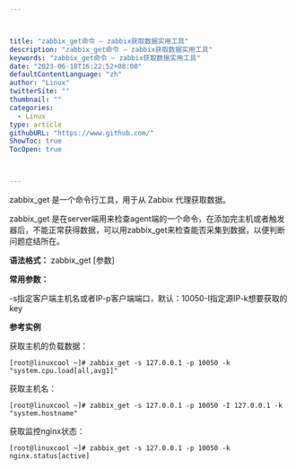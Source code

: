 ```yaml
---



title: "zabbix_get命令 – zabbix获取数据实用工具"
description: "zabbix_get命令 – zabbix获取数据实用工具"
keywords: "zabbix_get命令 – zabbix获取数据实用工具"
date: "2023-06-18T16:22:52+08:00"
defaultContentLanguage: "zh"
author: "Linux"
twitterSite: ""
thumbnail: ""
categories:
  - Linux
type: article
githubURL: "https://www.github.com/"
ShowToc: true
TocOpen: true



---
```


zabbix_get 是一个命令行工具，用于从 Zabbix 代理获取数据。

zabbix_get 是在server端用来检查agent端的一个命令，在添加完主机或者触发器后，不能正常获得数据，可以用zabbix_get来检查能否采集到数据，以便判断问题症结所在。

**语法格式：** zabbix_get [参数]

**常用参数：**

-s指定客户端主机名或者IP-p客户端端口，默认：10050-I指定源IP-k想要获取的key

**参考实例**

获取主机的负载数据：

```
[root@linuxcool ~]# zabbix_get -s 127.0.0.1 -p 10050 -k "system.cpu.load[all,avg1]"
```

获取主机名：

```
[root@linuxcool ~]# zabbix_get -s 127.0.0.1 -p 10050 -I 127.0.0.1 -k "system.hostname"
```

获取监控nginx状态：

```
[root@linuxcool ~]# zabbix_get -s 127.0.0.1 -p 10050 -k nginx.status[active]
```